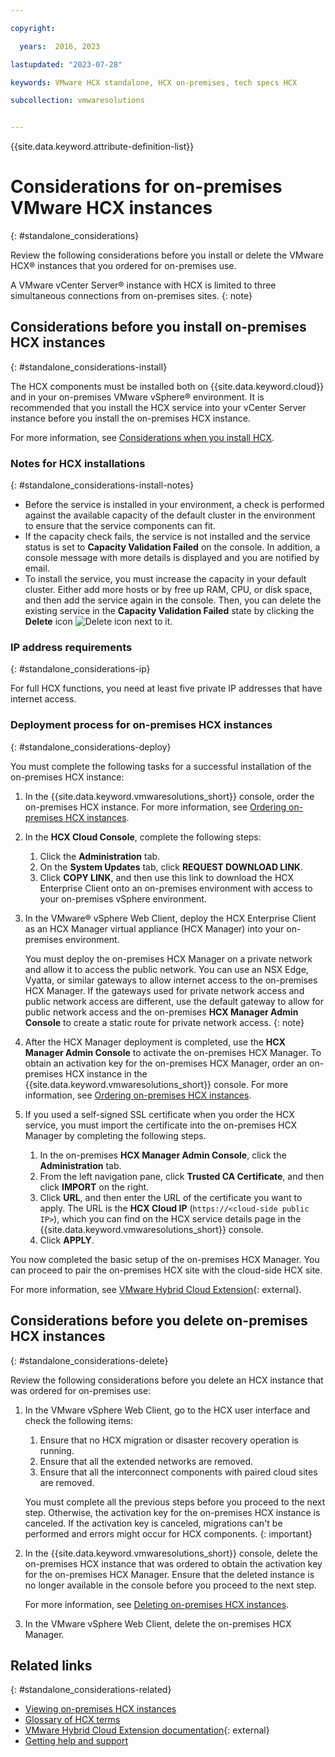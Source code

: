 ```yaml
---

copyright:

  years:  2016, 2023

lastupdated: "2023-07-28"

keywords: VMware HCX standalone, HCX on-premises, tech specs HCX

subcollection: vmwaresolutions


---
```


{{site.data.keyword.attribute-definition-list}}

# Considerations for on-premises VMware HCX instances
{: #standalone_considerations}

Review the following considerations before you install or delete the VMware HCX® instances that you ordered for on-premises use.

A VMware vCenter Server® instance with HCX is limited to three simultaneous connections from on-premises sites.
{: note}

## Considerations before you install on-premises HCX instances
{: #standalone_considerations-install}

The HCX components must be installed both on {{site.data.keyword.cloud}} and in your on-premises VMware vSphere® environment. It is recommended that you install the HCX service into your vCenter Server instance before you install the on-premises HCX instance.

For more information, see [Considerations when you install HCX](/docs/vmwaresolutions?topic=vmwaresolutions-hcx_considerations#hcx_considerations-install).

### Notes for HCX installations
{: #standalone_considerations-install-notes}

* Before the service is installed in your environment, a check is performed against the available capacity of the default cluster in the environment to ensure that the service components can fit.
* If the capacity check fails, the service is not installed and the service status is set to **Capacity Validation Failed** on the console. In addition, a console message with more details is displayed and you are notified by email.
* To install the service, you must increase the capacity in your default cluster. Either add more hosts or by free up RAM, CPU, or disk space, and then add the service again in the console. Then, you can delete the existing service in the **Capacity Validation Failed** state by clicking the **Delete** icon ![Delete icon](../../icons/delete.svg "Delete") next to it.

### IP address requirements
{: #standalone_considerations-ip}

For full HCX functions, you need at least five private IP addresses that have internet access.

### Deployment process for on-premises HCX instances
{: #standalone_considerations-deploy}

You must complete the following tasks for a successful installation of the on-premises HCX instance:
1. In the {{site.data.keyword.vmwaresolutions_short}} console, order the on-premises HCX instance. For more information, see [Ordering on-premises HCX instances](/docs/vmwaresolutions?topic=vmwaresolutions-standalone_orderingserviceinstances).
2. In the **HCX Cloud Console**, complete the following steps:
    1. Click the **Administration** tab.
    2. On the **System Updates** tab, click **REQUEST DOWNLOAD LINK**.
    3. Click **COPY LINK**, and then use this link to download the HCX Enterprise Client onto an on-premises environment with access to your on-premises vSphere environment.
3. In the VMware® vSphere Web Client, deploy the HCX Enterprise Client as an HCX Manager virtual appliance (HCX Manager) into your on-premises environment.

   You must deploy the on-premises HCX Manager on a private network and allow it to access the public network. You can use an NSX Edge, Vyatta, or similar gateways to allow internet access to the on-premises HCX Manager. If the gateways used for private network access and public network access are different, use the default gateway to allow for public network access and the on-premises **HCX Manager Admin Console** to create a static route for private network access.
   {: note}

4. After the HCX Manager deployment is completed, use the **HCX Manager Admin Console** to activate the on-premises HCX Manager. To obtain an activation key for the on-premises HCX Manager, order an on-premises HCX instance in the {{site.data.keyword.vmwaresolutions_short}} console. For more information, see [Ordering on-premises HCX instances](/docs/vmwaresolutions?topic=vmwaresolutions-standalone_orderingserviceinstances).
5. If you used a self-signed SSL certificate when you order the HCX service, you must import the certificate into the on-premises HCX Manager by completing the following steps.
    1. In the on-premises **HCX Manager Admin Console**, click the **Administration** tab.
    2. From the left navigation pane, click **Trusted CA Certificate**, and then click **IMPORT** on the right.
    3. Click **URL**, and then enter the URL of the certificate you want to apply. The URL is the **HCX Cloud IP** (``https://<cloud-side public IP>``), which you can find on the HCX service details page in the {{site.data.keyword.vmwaresolutions_short}} console.
    4. Click **APPLY**.

You now completed the basic setup of the on-premises HCX Manager. You can proceed to pair the on-premises HCX site with the cloud-side HCX site.

For more information, see [VMware Hybrid Cloud Extension](https://cloud.vmware.com/vmware-hcx){: external}.

## Considerations before you delete on-premises HCX instances
{: #standalone_considerations-delete}

Review the following considerations before you delete an HCX instance that was ordered for on-premises use:
1. In the VMware vSphere Web Client, go to the HCX user interface and check the following items:
    1. Ensure that no HCX migration or disaster recovery operation is running.
    2. Ensure that all the extended networks are removed.
    3. Ensure that all the interconnect components with paired cloud sites are removed.

   You must complete all the previous steps before you proceed to the next step. Otherwise, the activation key for the on-premises HCX instance is canceled. If the activation key is canceled, migrations can't be performed and errors might occur for HCX components.
   {: important}

2. In the {{site.data.keyword.vmwaresolutions_short}} console, delete the on-premises HCX instance that was ordered to obtain the activation key for the on-premises HCX Manager. Ensure that the deleted instance is no longer available in the console before you proceed to the next step.

   For more information, see [Deleting on-premises HCX instances](/docs/vmwaresolutions?topic=vmwaresolutions-standalone_deletingserviceinstances).
3. In the VMware vSphere Web Client, delete the on-premises HCX Manager.

## Related links
{: #standalone_considerations-related}

* [Viewing on-premises HCX instances](/docs/vmwaresolutions?topic=vmwaresolutions-standalone_viewingserviceinstances)
* [Glossary of HCX terms](/docs/vmwaresolutions?topic=vmwaresolutions-hcx_glossary)
* [VMware Hybrid Cloud Extension documentation](https://cloud.vmware.com/vmware-hcx/resources){: external}
* [Getting help and support](/docs/vmwaresolutions?topic=vmwaresolutions-trbl_support)
